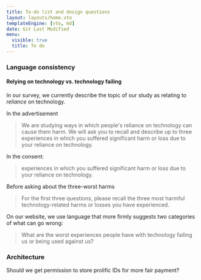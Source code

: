 ```yaml
---
title: To-do list and design questions
layout: layouts/home.vto
templateEngine: [vto, md]
date: Git Last Modified
menu:
  visible: true
  title: To do
---
```


### Language consistency

#### Relying on technology vs. technology failing
In our survey, we currently describe the topic of our study as relating to *reliance* on technology.

In the advertisement
> We are studying ways in which people's reliance on technology can cause them harm. We will ask you to recall and describe up to three experiences in which you suffered significant harm or loss due to your reliance on technology.

In the consent:
> experiences in which you suffered significant harm or loss due to your reliance on technology.

Before asking about the three-worst harms
> For the first three questions, please recall the three most harmful technology-related harms or losses you have experienced.

On our website, we use language that more firmly suggests two categories of what can go wrong:
> What are the worst experiences people have with technology failing us or being used against us?

### Architecture

Should we get permission to store prolific IDs for more fair payment?


